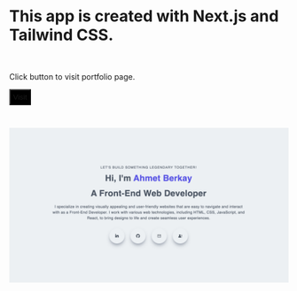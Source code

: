<h1>This app is created with Next.js and Tailwind CSS.</h1>
<br>
<p>Click button to visit portfolio page.</p>
<button style="padding: 5px; background-color: black; color: white; margin-bottom: 10px"><a href="https://www.ahmetberkay.com/" style="text-decoration: none">Visit</a></button>
<br>
<br>

![](screenshot.png)
